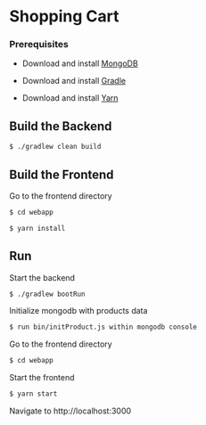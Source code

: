 # Shopping Cart

### Prerequisites
* Download and install [MongoDB](https://www.mongodb.com/)

* Download and install [Gradle](https://gradle.org/)

* Download and install [Yarn](https://yarnpkg.com/en/)

## Build the Backend
```bash
$ ./gradlew clean build
```

## Build the Frontend
Go to the frontend directory
```bash
$ cd webapp
```
```bash
$ yarn install
```

## Run
Start the backend
```bash
$ ./gradlew bootRun
```

Initialize mongodb with products data
```bash
$ run bin/initProduct.js within mongodb console
```

Go to the frontend directory
```bash
$ cd webapp
```

Start the frontend
```bash
$ yarn start
```

Navigate to http://localhost:3000